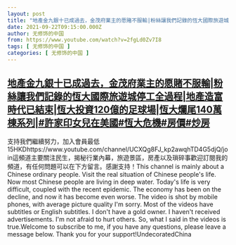```yaml
---
layout: post
title: "地產金九銀十已成過去，金茂府業主的愿賭不服輸|粉絲讓我們記錄的恆大國際旅遊城停工全過程|地產造富時代已結束|恆大投資120億的足球場|恆大爛尾140萬棟系列|#許家印女兒在美國#恆大危機#房價#炒房"
date: 2021-09-22T09:15:00.000Z
author: 无修饰的中国
from: https://www.youtube.com/watch?v=2fgLd0Zv7I8
tags: [ 无修饰的中国 ]
categories: [ 无修饰的中国 ]
---
```

<!--1632302100000-->
[地產金九銀十已成過去，金茂府業主的愿賭不服輸|粉絲讓我們記錄的恆大國際旅遊城停工全過程|地產造富時代已結束|恆大投資120億的足球場|恆大爛尾140萬棟系列|#許家印女兒在美國#恆大危機#房價#炒房](https://www.youtube.com/watch?v=2fgLd0Zv7I8)
------

<div>
支持我們繼續努力，加入會員最低15HKDhttps://www.youtube.com/channel/UCXQg8FJ_kp2awqhTD4G5djQ/join這頻道主要關注民生，揭秘行業內幕，旅遊景區，房產以及瑣碎事歡迎訂閱我的頻道，有任何問題可以在下方留言。感謝支持！This channel is mainly about a Chinese ordinary people. Visit the real situation of Chinese people's life. Now most Chinese people are living in deep water. Today's life is very difficult, coupled with the recent epidemic. The economy has been on the decline, and now it has become even worse. The video is shot by mobile phones, with average picture quality I'm sorry. Most of the videos have subtitles or English subtitles. I don't have a gold owner. I haven't received advertisements. I'm not afraid to hurt others. So, what I said in the videos is true.Welcome to subscribe to me, if you have any questions, please leave a message below. Thank you for your support!UndecoratedChina
</div>
